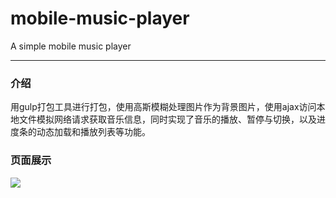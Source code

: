 # mobile-music-player
A simple mobile music player

------

### 介绍

​	用gulp打包工具进行打包，使用高斯模糊处理图片作为背景图片，使用ajax访问本地文件模拟网络请求获取音乐信息，同时实现了音乐的播放、暂停与切换，以及进度条的动态加载和播放列表等功能。

### 页面展示

![](https://github.com/yang845/mobile-music-player/blob/master/img/players.png)

